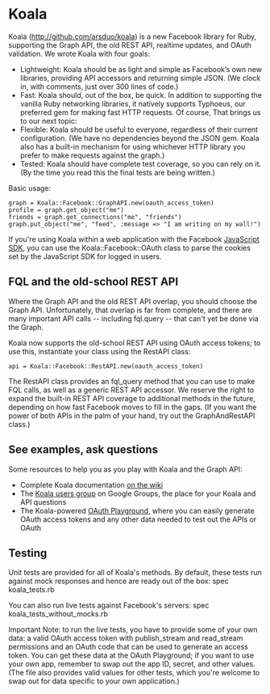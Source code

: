 Koala
====
Koala (<a href="http://github.com/arsduo/koala" target="_blank">http://github.com/arsduo/koala</a>) is a new Facebook library for Ruby, supporting the Graph API, the old REST API, realtime updates, and OAuth validation.  We wrote Koala with four goals: 

* Lightweight: Koala should be as light and simple as Facebook’s own new libraries, providing API accessors and returning simple JSON.  (We clock in, with comments, just over 300 lines of code.)
* Fast: Koala should, out of the box, be quick. In addition to supporting the vanilla Ruby networking libraries, it natively supports Typhoeus, our preferred gem for making fast HTTP requests. Of course, That brings us to our next topic:
* Flexible: Koala should be useful to everyone, regardless of their current configuration.  (We have no dependencies beyond the JSON gem.  Koala also has a built-in mechanism for using whichever HTTP library you prefer to make requests against the graph.)
* Tested: Koala should have complete test coverage, so you can rely on it.  (By the time you read this the final tests are being written.)

Basic usage:

    graph = Koala::Facebook::GraphAPI.new(oauth_access_token)
    profile = graph.get_object("me")
    friends = graph.get_connections("me", "friends")
    graph.put_object("me", "feed", :message => "I am writing on my wall!")

If you're using Koala within a web application with the Facebook
[JavaScript SDK](http://github.com/facebook/connect-js), you can use the Koala::Facebook::OAuth class 
to parse the cookies set by the JavaScript SDK for logged in users.

FQL and the old-school REST API
-----
Where the Graph API and the old REST API overlap, you should choose the Graph API.  Unfortunately, that overlap is far from complete, and there are many important API calls -- including fql.query -- that can't yet be done via the Graph.  

Koala now supports the old-school REST API using OAuth access tokens; to use this, instantiate your class using the RestAPI class:

	api = Koala::Facebook::RestAPI.new(oauth_access_token)

The RestAPI class provides an fql\_query method that you can use to make FQL calls, as well as a generic REST API accessor.  We reserve the right to expand the built-in REST API coverage to additional methods in the future, depending on how fast Facebook moves to fill in the gaps.  (If you want the power of both APIs in the palm of your hand, try out the GraphAndRestAPI class.)

See examples, ask questions
-----
Some resources to help you as you play with Koala and the Graph API:

* Complete Koala documentation <a href="http://wiki.github.com/arsduo/koala/">on the wiki</a>
* The <a href="http://groups.google.com/group/koala-users">Koala users group</a> on Google Groups, the place for your Koala and API questions
* The Koala-powered <a href="http://oauth.twoalex.com" target="_blank">OAuth Playground</a>, where you can easily generate OAuth access tokens and any other data needed to test out the APIs or OAuth

Testing
-----

Unit tests are provided for all of Koala's methods.  By default, these tests run against mock responses and hence are ready out of the box: 
    spec koala_tests.rb

You can also run live tests against Facebook's servers:
    spec koala_tests_without_mocks.rb

Important Note: to run the live tests, you have to provide some of your own data: a valid OAuth access token with publish\_stream and read\_stream permissions and an OAuth code that can be used to generate an access token.  You can get these data at the OAuth Playground; if you want to use your own app, remember to swap out the app ID, secret, and other values.  (The file also provides valid values for other tests, which you're welcome to swap out for data specific to your own application.)